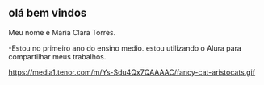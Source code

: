## olá bem vindos

Meu nome é Maria Clara Torres.

-Estou no primeiro ano do ensino medio.
estou utilizando o Alura para compartilhar meus trabalhos.

https://media1.tenor.com/m/Ys-Sdu4Qx7QAAAAC/fancy-cat-aristocats.gif
